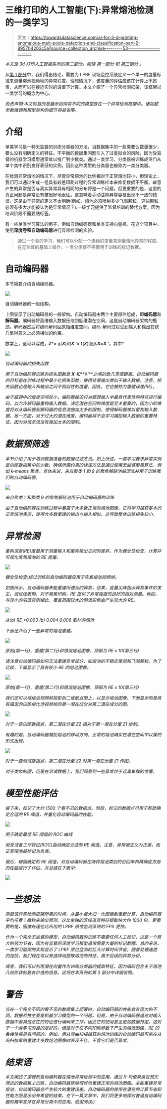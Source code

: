 # 三维打印的人工智能(下):异常熔池检测的一类学习

> 原文：<https://towardsdatascience.com/ai-for-3-d-printing-anomalous-melt-pools-detection-and-classification-part-2-895704203c5a?source=collection_archive---------53----------------------->

*本文是 3d 打印人工智能系列的第二部分。阅读* [*第一部分*](https://medium.com/@boonyang961005/ai-for-3-d-printing-anomalous-melt-pools-detection-and-classification-part-1-e84ed6f5a137) *和* [*第三部分*](https://medium.com/@boonyang961005/ai-for-3-d-printing-part-3-disentangled-variational-autoencoder-for-anomalous-melt-pools-aaed53b80140) *。*

从[第 1 部分](https://medium.com/@boonyang961005/ai-for-3-d-printing-anomalous-melt-pools-detection-and-classification-part-1-e84ed6f5a137)中，我们得出结论，需要为 LPBF 现场监控系统定义一个单一的度量标准来测量熔池视频帧的异常程度。理想情况下，该度量的评估应该在计算上不昂贵，从而可以在接近实时的设置下计算。本文介绍了一个异常检测框架，该框架以一类学习的概念为中心。

*免责声明:本文的目的是展示如何将不同的模型放在一个异常检测框架中。诸如超参数微调和模型架构的细节将被省略。*

# 介绍

单类学习是一种无监督的训练分类器的方法，当数据集中的一些类要么数量很少，要么没有明确定义的特征。不平衡的数据集问题引入了过度拟合的风险，因为受监督的机器学习模型通常难以推广到少数类。通过一类学习，分类器被训练成专门从单个类中识别良好表征的实例，因此这种类型的分类器也被称为一类分类器。

在检测异常熔池的情况下，尽管异常熔池的比例相对于正常熔池较小，但理论上，我们可以通过生成一组具有较差印刷过程的异常训练样本来修复数据不平衡。故意产生的异常是否与真实异常具有相同的分布将是一个问题，但更重要的是，这里的真正问题是异常没有被很好地表征。这意味着手动注释异常容易出现不一致的错误，这是由于异常的定义不太明确(例如，熔池必须喷射多少飞溅颗粒，这些颗粒必须有多大才能被认为是异常情况？).一级学习提供了监督培训的替代方案，因为培训阶段不需要贴标签。

有一些单类学习算法的例子，例如自动编码器和单类支持向量机。在这个项目中，使用**深度卷积自动编码器**进行异常检测的实验。

> 通过一个类的学习，我们可以分配一个连续的度量来测量熔池异常的程度。在无监督的基础上操作，一类分类器不需要用于训练的标记数据。

# 自动编码器

本节简要介绍自动编码器。

![](img/a3899946c6ab717f75c3425eef0640ff.png)

自动编码器的一般结构。

上图显示了自动编码器的一般架构。自动编码器由两个主要部件组成，即**编码器**和**解码器**。编码器将高维输入数据压缩到低维潜在空间，这是自动编码器架构的瓶颈。解码器然后将编码解码回原始维度空间。编码-解码过程受到输入和输出在欧几里得意义上必须相似的约束。

数学上，这可以写成，***Z****= g(***X***)和***X '***= f(***Z***)服从***X***≈***X '***，其中*

*![](img/50681a51a9ed784d983d31070f95987b.png)*

*自动编码器的损失函数*

*用于自动编码器训练的损失函数是 ***X*** 和***X’***之间的欧几里德距离。自动编码器的目标是在训练过程中最小化损失函数，使得结果输出类似于输入数据。注意，损失函数也是输入和输出之间不相似性的度量。因此，它也被称为重建误差(RE)。*

*由于瓶颈中的维度空间较小，编码器被迫只对瓶颈输入中最具代表性的特征进行编码，以允许解码器重构输入数据。决定潜在空间的维度是至关重要的，因为小的维度将对从编码器到解码器的信息流施加太多的限制，使得解码器难以重构输入数据。另一方面，对于过大的潜在维度，编码器将不会学习捕捉输入数据的重要特征，因为对信息流没有施加太多的限制。*

# *数据预筛选*

*本节介绍了用于培训数据准备的数据过滤方法。如上所述，一类学习要求异常实例是训练数据集中的少数。确保所需约束的快速方法是通过使用无监督聚类算法，例如 k-means 聚类。具体来说，来自聚类 1 和 9 的聚焦解链池被混洗并用于训练我们的自动编码器。*

*![](img/d1428f9c969b853eafdf70a210c3d32e.png)*

*来自聚类 1 和聚类 9 的聚焦解链池用于自动编码器的训练*

*由于自动编码器在训练过程中暴露于大多数正常的熔池图像，它将学习捕获基本的正常熔池表示，使得大多数重建的输出与输入相似。这导致整体训练损失较小。*

# *异常检测*

*重构误差(RE)度量用于测量输入和重构输出之间的差异。作为健全性检查，计算并可视化离焦熔池的 RE 度量。*

*![](img/483e13c200bde5b5104991f7145349e7.png)*

*健全性检查:经过训练的自动编码器应用于失焦熔池视频帧。*

*如图所示，自动编码器未能重建所遇到的异常，结果，度量尖峰指示异常事件的发生。测试还表明，对于离焦印刷，RE 提供了异常程度的良好的相对测量。例如，与较小的羽流实例相比，覆盖范围较大的羽流实例会产生较大的 RE。*

*![](img/63d9a7618a4eaa9d42ecf4e263386ac8.png)*

*从(a) RE <0.003 (b) 0.004 <re and="" re="">0.006 取样的熔池</re>*

*下面还介绍了一些异常的熔池重建。*

*![](img/8c0fad879dc0aba49440396558d773ce.png)*

*原始(第一行)、重建(第二行)和错误熔池图像，顶部为 RE x 10(第三行)*

*请注意自动编码器如何无法重建异常部分，如熔池的不稳定尾部和飞溅颗粒。为了比较，下面显示了具有较小 RE 的熔池图像。*

*![](img/0093f4594669ea3f29b74e28be006f0d.png)*

*原始(第一行)、重建(第二行)和错误熔池图像，顶部为 RE x 10(第三行)*

*我们还可以将熔池视频帧投影到二维散点图上，以显示熔池图像。下面显示的是具有锚定的训练熔化池视频帧的第一潜在成分对第二潜在成分的图。*

*![](img/31c9865bf629261f99a6ef884973011d.png)*

*对于一些训练数据点，第二潜在分量 Z2 相对于第一潜在分量 Z1 绘制。*

*有趣的是，自动编码器捕捉熔池的移动方向，正常的熔池确实在潜在空间中以簇的形式出现。*

*![](img/b1335d92fce01eac33bdb0b33ccf8e13.png)*

*对于一些测试数据点，第二潜在分量 Z2 对第一潜在分量 Z1 作图。*

*对于类似的图，但是在测试数据上，我们观察到一些异常位于远离集群的位置。*

# *模型性能评估*

*接下来，标记了大约 1500 个看不见的数据点。然后，标记的数据点可用于帮助确定合适的 RE 阈值，并量化自动编码器的性能。*

*![](img/eb88635689d10a5fd1e83a58518ec657.png)*

*用于确定最佳 RE 阈值的 ROC 曲线*

*用受试者工作特征(ROC)曲线确定合适的 RE 阈值。注意，异常被定义为正类，而正常熔池被标记为负类。*

*最后，根据确定的 RE 阈值，对自动编码器在两种熔池类别的召回率和精确度方面的性能进行了评估，并总结在下表中:*

*![](img/bebbe91a2cd2d5f5322c879dddf1e5ea.png)*

# *一些想法*

*测量该异常检测框架所需的时间，从最小最大归一化图像到重新计算，自动编码器平均花费 1 微秒来输出预测。这比单独的区域道具特征提取快大约 1000 倍。更重要的是，图像处理也比所用的 LPBF 原位监测系统的 FPS 更快。*

*作为一个完全无监督的模型，自动编码器的训练不需要任何人工标记，这是一个巨大的努力节省，因为有监督的深度学习模型通常需要大量的标记数据。总的来说，一类学习框架的实现显示了 LPBF 原位监测的巨大计算时间节省。随着处理速度的加快，我们现在可以有选择地提取熔池的特征，用于后续的异常分析。*

*或者，我们可以利用潜在向量作为训练分类器的提取特征，因为编码包含关于熔池几何形状的最有价值的信息。这将在本系列的第 3 部分中详细说明。*

# *警告*

*当在一个完全不同的看不见的数据集上部署时，自动编码器的性能会有很大的不同。数据外推主要是机器学习模型的一个问题，但是，由于自动编码器通过对输入数据中最具信息性的特征进行编码来工作，因此它的使用甚至更加数据特定。这对于一个类学习的目的是好的，但是对于在不同印刷参数下产生的熔池图像，RE 的鲁棒性将是有问题的。例如，用从弯曲扫描捕获的熔池训练的自动编码器可能在从岛扫描策略重建大多数熔池图像时表现不佳，不管它们是否异常。*

# *结束语*

*本文阐述了深卷积自动编码器在熔池异常检测中的应用。通过 K-均值聚类在预先筛选的数据集上训练，自动编码器能够很好地重建正常的熔池图像。未能重建异常熔池，自动编码器会产生较大的重建误差。自动编码器的使用在潜在的计算节省和性能方面显示出有希望的结果。在下一篇文章中，我们将更多地探讨普通自动编码器的概率变体在异常分类中的应用。感谢阅读:)*